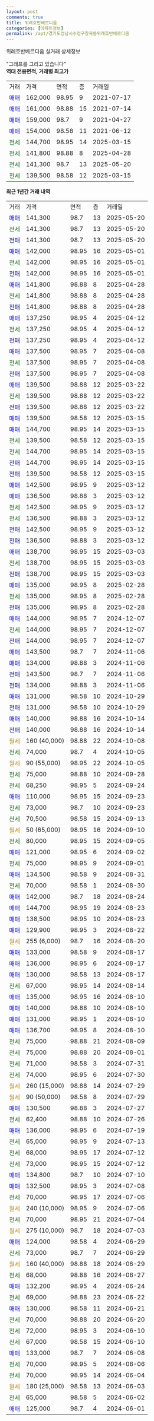 ```yaml
---
layout: post
comments: true
title: 위례호반베르디움
categories: [아파트정보]
permalink: /apt/경기도성남시수정구창곡동위례호반베르디움
---
```


위례호반베르디움 실거래 상세정보

<script type="text/javascript">
  google.charts.load('current', {'packages':['line', 'corechart']});
  google.charts.setOnLoadCallback(drawChart);

  function drawChart() {
    var data = new google.visualization.DataTable();
    data.addColumn('date', '거래일');
    data.addColumn('number', "매매");
    data.addColumn('number', "전세");
    data.addColumn('number', "전매");

    data.addRows([[new Date(Date.parse("2025-05-20")), 141300, null, null], [new Date(Date.parse("2025-05-20")), null, 141300, null], [new Date(Date.parse("2025-05-20")), null, null, 141300], [new Date(Date.parse("2025-05-01")), 142000, null, null], [new Date(Date.parse("2025-05-01")), null, 142000, null], [new Date(Date.parse("2025-05-01")), null, null, 142000], [new Date(Date.parse("2025-04-28")), 141800, null, null], [new Date(Date.parse("2025-04-28")), null, 141800, null], [new Date(Date.parse("2025-04-28")), null, null, 141800], [new Date(Date.parse("2025-04-12")), 137250, null, null], [new Date(Date.parse("2025-04-12")), null, 137250, null], [new Date(Date.parse("2025-04-12")), null, null, 137250], [new Date(Date.parse("2025-04-08")), 137500, null, null], [new Date(Date.parse("2025-04-08")), null, 137500, null], [new Date(Date.parse("2025-04-08")), null, null, 137500], [new Date(Date.parse("2025-03-22")), 139500, null, null], [new Date(Date.parse("2025-03-22")), null, 139500, null], [new Date(Date.parse("2025-03-22")), null, null, 139500], [new Date(Date.parse("2025-03-15")), 139500, null, null], [new Date(Date.parse("2025-03-15")), 144700, null, null], [new Date(Date.parse("2025-03-15")), null, 139500, null], [new Date(Date.parse("2025-03-15")), null, 144700, null], [new Date(Date.parse("2025-03-15")), null, null, 144700], [new Date(Date.parse("2025-03-15")), null, null, 139500], [new Date(Date.parse("2025-03-12")), 142500, null, null], [new Date(Date.parse("2025-03-12")), 136500, null, null], [new Date(Date.parse("2025-03-12")), null, 142500, null], [new Date(Date.parse("2025-03-12")), null, 136500, null], [new Date(Date.parse("2025-03-12")), null, null, 142500], [new Date(Date.parse("2025-03-12")), null, null, 136500], [new Date(Date.parse("2025-03-03")), 138700, null, null], [new Date(Date.parse("2025-03-03")), null, 138700, null], [new Date(Date.parse("2025-03-03")), null, null, 138700], [new Date(Date.parse("2025-02-28")), 135000, null, null], [new Date(Date.parse("2025-02-28")), null, 135000, null], [new Date(Date.parse("2025-02-28")), null, null, 135000], [new Date(Date.parse("2024-12-07")), 144000, null, null], [new Date(Date.parse("2024-12-07")), null, 144000, null], [new Date(Date.parse("2024-12-07")), null, null, 144000], [new Date(Date.parse("2024-11-06")), 143500, null, null], [new Date(Date.parse("2024-11-06")), 134000, null, null], [new Date(Date.parse("2024-11-06")), null, null, 143500], [new Date(Date.parse("2024-11-06")), null, null, 134000], [new Date(Date.parse("2024-10-29")), 131000, null, null], [new Date(Date.parse("2024-10-29")), null, null, 131000], [new Date(Date.parse("2024-10-14")), 140000, null, null], [new Date(Date.parse("2024-10-14")), null, null, 140000], [new Date(Date.parse("2024-10-08")), null, null, null], [new Date(Date.parse("2024-10-05")), null, 74000, null], [new Date(Date.parse("2024-10-05")), null, null, null], [new Date(Date.parse("2024-09-28")), null, 75000, null], [new Date(Date.parse("2024-09-24")), null, 68250, null], [new Date(Date.parse("2024-09-23")), 110000, null, null], [new Date(Date.parse("2024-09-23")), null, 73000, null], [new Date(Date.parse("2024-09-13")), null, 70500, null], [new Date(Date.parse("2024-09-10")), null, null, null], [new Date(Date.parse("2024-09-05")), null, 80000, null], [new Date(Date.parse("2024-09-02")), 121000, null, null], [new Date(Date.parse("2024-09-01")), null, 75000, null], [new Date(Date.parse("2024-08-31")), 134500, null, null], [new Date(Date.parse("2024-08-30")), null, 70000, null], [new Date(Date.parse("2024-08-24")), 142000, null, null], [new Date(Date.parse("2024-08-23")), 144700, null, null], [new Date(Date.parse("2024-08-23")), 138500, null, null], [new Date(Date.parse("2024-08-22")), 129900, null, null], [new Date(Date.parse("2024-08-20")), null, null, null], [new Date(Date.parse("2024-08-17")), 133000, null, null], [new Date(Date.parse("2024-08-17")), 136000, null, null], [new Date(Date.parse("2024-08-17")), 130000, null, null], [new Date(Date.parse("2024-08-14")), null, 67000, null], [new Date(Date.parse("2024-08-10")), 135000, null, null], [new Date(Date.parse("2024-08-10")), 140000, null, null], [new Date(Date.parse("2024-08-10")), 131000, null, null], [new Date(Date.parse("2024-08-10")), 136700, null, null], [new Date(Date.parse("2024-08-09")), null, 75000, null], [new Date(Date.parse("2024-08-01")), null, 75000, null], [new Date(Date.parse("2024-07-31")), null, 71000, null], [new Date(Date.parse("2024-07-30")), null, 74000, null], [new Date(Date.parse("2024-07-29")), null, null, null], [new Date(Date.parse("2024-07-29")), null, null, null], [new Date(Date.parse("2024-07-27")), 130500, null, null], [new Date(Date.parse("2024-07-26")), null, 62400, null], [new Date(Date.parse("2024-07-19")), 136000, null, null], [new Date(Date.parse("2024-07-13")), null, 65000, null], [new Date(Date.parse("2024-07-12")), null, 68000, null], [new Date(Date.parse("2024-07-12")), null, 73000, null], [new Date(Date.parse("2024-07-10")), 134800, null, null], [new Date(Date.parse("2024-07-08")), 132500, null, null], [new Date(Date.parse("2024-07-06")), null, 70000, null], [new Date(Date.parse("2024-07-06")), null, null, null], [new Date(Date.parse("2024-07-04")), null, 70000, null], [new Date(Date.parse("2024-07-03")), null, null, null], [new Date(Date.parse("2024-06-29")), 124000, null, null], [new Date(Date.parse("2024-06-29")), null, 73000, null], [new Date(Date.parse("2024-06-29")), null, null, null], [new Date(Date.parse("2024-06-27")), null, 68000, null], [new Date(Date.parse("2024-06-24")), 132200, null, null], [new Date(Date.parse("2024-06-22")), null, 69000, null], [new Date(Date.parse("2024-06-21")), 130000, null, null], [new Date(Date.parse("2024-06-20")), null, 70000, null], [new Date(Date.parse("2024-06-10")), null, 72000, null], [new Date(Date.parse("2024-06-10")), null, 67000, null], [new Date(Date.parse("2024-06-08")), 133000, null, null], [new Date(Date.parse("2024-06-06")), null, 70000, null], [new Date(Date.parse("2024-06-04")), null, 70000, null], [new Date(Date.parse("2024-06-03")), null, null, null], [new Date(Date.parse("2024-06-02")), null, 65000, null], [new Date(Date.parse("2024-06-01")), 125000, null, null]]);

    var options = {
      hAxis: {
        format: 'yyyy/MM/dd'
      },    
      lineWidth: 0,
      pointsVisible: true,    
      title: '최근 1년간 유형별 실거래가 분포',
      legend: { position: 'bottom' }
    };

    var formatter = new google.visualization.NumberFormat({pattern:'###,###'} );
    formatter.format(data, 1);
    formatter.format(data, 2);
    
    setTimeout(function() {
        var chart = new google.visualization.LineChart(document.getElementById('columnchart_material'));
        chart.draw(data, (options));
        document.getElementById('loading').style.display = 'none';
    }, 200);
  }
</script>


<div id="loading" style="z-index:20; display: block; margin-left: 0px">"그래프를 그리고 있습니다"</div>
<div id="columnchart_material" style="width: 95%; margin-left: 0px; display: block"></div>
<!-- contents start -->
<b>역대 전용면적, 거래별 최고가</b>
<table class="sortable">
    <tr>
      <td>거래</td>
      <td>가격</td>
      <td>면적</td>
      <td>층</td>
      <td>거래일</td>
    </tr>
        <tr>
          <td><a style="color: blue">매매</a></td>
          <td>162,000</td>
          <td>98.95</td>
          <td>9</td>
          <td>2021-07-17</td>
        </tr>            <tr>
          <td><a style="color: blue">매매</a></td>
          <td>161,000</td>
          <td>98.88</td>
          <td>15</td>
          <td>2021-07-14</td>
        </tr>            <tr>
          <td><a style="color: blue">매매</a></td>
          <td>159,000</td>
          <td>98.7</td>
          <td>9</td>
          <td>2021-04-27</td>
        </tr>            <tr>
          <td><a style="color: blue">매매</a></td>
          <td>154,000</td>
          <td>98.58</td>
          <td>11</td>
          <td>2021-06-12</td>
        </tr>        
        <tr>
              <td><a style="color: darkgreen">전세</a></td>
              <td>144,700</td>
              <td>98.95</td>
              <td>14</td>
              <td>2025-03-15</td>
            </tr>            <tr>
              <td><a style="color: darkgreen">전세</a></td>
              <td>141,800</td>
              <td>98.88</td>
              <td>8</td>
              <td>2025-04-28</td>
            </tr>            <tr>
              <td><a style="color: darkgreen">전세</a></td>
              <td>141,300</td>
              <td>98.7</td>
              <td>13</td>
              <td>2025-05-20</td>
            </tr>            <tr>
              <td><a style="color: darkgreen">전세</a></td>
              <td>139,500</td>
              <td>98.58</td>
              <td>12</td>
              <td>2025-03-15</td>
            </tr>        
    
</table>

<b>최근 1년간 거래 내역</b>

<table class="sortable">
    <tr>
      <td>거래</td>
      <td>가격</td>
      <td>면적</td>
      <td>층</td>
      <td>거래일</td>
    </tr>
    <tr>
      <td><a style="color: blue">매매</a></td>
      <td>141,300</td>
      <td>98.7</td>
      <td>13</td>
      <td>2025-05-20</td>
    </tr>          <tr>
      <td><a style="color: darkgreen">전세</a></td>
      <td>141,300</td>
      <td>98.7</td>
      <td>13</td>
      <td>2025-05-20</td>
    </tr>          <tr>
      <td><a style="color: darkblue">전매</a></td>
      <td>141,300</td>
      <td>98.7</td>
      <td>13</td>
      <td>2025-05-20</td>
    </tr>          <tr>
      <td><a style="color: blue">매매</a></td>
      <td>142,000</td>
      <td>98.95</td>
      <td>16</td>
      <td>2025-05-01</td>
    </tr>          <tr>
      <td><a style="color: darkgreen">전세</a></td>
      <td>142,000</td>
      <td>98.95</td>
      <td>16</td>
      <td>2025-05-01</td>
    </tr>          <tr>
      <td><a style="color: darkblue">전매</a></td>
      <td>142,000</td>
      <td>98.95</td>
      <td>16</td>
      <td>2025-05-01</td>
    </tr>          <tr>
      <td><a style="color: blue">매매</a></td>
      <td>141,800</td>
      <td>98.88</td>
      <td>8</td>
      <td>2025-04-28</td>
    </tr>          <tr>
      <td><a style="color: darkgreen">전세</a></td>
      <td>141,800</td>
      <td>98.88</td>
      <td>8</td>
      <td>2025-04-28</td>
    </tr>          <tr>
      <td><a style="color: darkblue">전매</a></td>
      <td>141,800</td>
      <td>98.88</td>
      <td>8</td>
      <td>2025-04-28</td>
    </tr>          <tr>
      <td><a style="color: blue">매매</a></td>
      <td>137,250</td>
      <td>98.95</td>
      <td>4</td>
      <td>2025-04-12</td>
    </tr>          <tr>
      <td><a style="color: darkgreen">전세</a></td>
      <td>137,250</td>
      <td>98.95</td>
      <td>4</td>
      <td>2025-04-12</td>
    </tr>          <tr>
      <td><a style="color: darkblue">전매</a></td>
      <td>137,250</td>
      <td>98.95</td>
      <td>4</td>
      <td>2025-04-12</td>
    </tr>          <tr>
      <td><a style="color: blue">매매</a></td>
      <td>137,500</td>
      <td>98.95</td>
      <td>7</td>
      <td>2025-04-08</td>
    </tr>          <tr>
      <td><a style="color: darkgreen">전세</a></td>
      <td>137,500</td>
      <td>98.95</td>
      <td>7</td>
      <td>2025-04-08</td>
    </tr>          <tr>
      <td><a style="color: darkblue">전매</a></td>
      <td>137,500</td>
      <td>98.95</td>
      <td>7</td>
      <td>2025-04-08</td>
    </tr>          <tr>
      <td><a style="color: blue">매매</a></td>
      <td>139,500</td>
      <td>98.88</td>
      <td>12</td>
      <td>2025-03-22</td>
    </tr>          <tr>
      <td><a style="color: darkgreen">전세</a></td>
      <td>139,500</td>
      <td>98.88</td>
      <td>12</td>
      <td>2025-03-22</td>
    </tr>          <tr>
      <td><a style="color: darkblue">전매</a></td>
      <td>139,500</td>
      <td>98.88</td>
      <td>12</td>
      <td>2025-03-22</td>
    </tr>          <tr>
      <td><a style="color: blue">매매</a></td>
      <td>139,500</td>
      <td>98.58</td>
      <td>12</td>
      <td>2025-03-15</td>
    </tr>          <tr>
      <td><a style="color: blue">매매</a></td>
      <td>144,700</td>
      <td>98.95</td>
      <td>14</td>
      <td>2025-03-15</td>
    </tr>          <tr>
      <td><a style="color: darkgreen">전세</a></td>
      <td>139,500</td>
      <td>98.58</td>
      <td>12</td>
      <td>2025-03-15</td>
    </tr>          <tr>
      <td><a style="color: darkgreen">전세</a></td>
      <td>144,700</td>
      <td>98.95</td>
      <td>14</td>
      <td>2025-03-15</td>
    </tr>          <tr>
      <td><a style="color: darkblue">전매</a></td>
      <td>144,700</td>
      <td>98.95</td>
      <td>14</td>
      <td>2025-03-15</td>
    </tr>          <tr>
      <td><a style="color: darkblue">전매</a></td>
      <td>139,500</td>
      <td>98.58</td>
      <td>12</td>
      <td>2025-03-15</td>
    </tr>          <tr>
      <td><a style="color: blue">매매</a></td>
      <td>142,500</td>
      <td>98.95</td>
      <td>9</td>
      <td>2025-03-12</td>
    </tr>          <tr>
      <td><a style="color: blue">매매</a></td>
      <td>136,500</td>
      <td>98.88</td>
      <td>3</td>
      <td>2025-03-12</td>
    </tr>          <tr>
      <td><a style="color: darkgreen">전세</a></td>
      <td>142,500</td>
      <td>98.95</td>
      <td>9</td>
      <td>2025-03-12</td>
    </tr>          <tr>
      <td><a style="color: darkgreen">전세</a></td>
      <td>136,500</td>
      <td>98.88</td>
      <td>3</td>
      <td>2025-03-12</td>
    </tr>          <tr>
      <td><a style="color: darkblue">전매</a></td>
      <td>142,500</td>
      <td>98.95</td>
      <td>9</td>
      <td>2025-03-12</td>
    </tr>          <tr>
      <td><a style="color: darkblue">전매</a></td>
      <td>136,500</td>
      <td>98.88</td>
      <td>3</td>
      <td>2025-03-12</td>
    </tr>          <tr>
      <td><a style="color: blue">매매</a></td>
      <td>138,700</td>
      <td>98.95</td>
      <td>15</td>
      <td>2025-03-03</td>
    </tr>          <tr>
      <td><a style="color: darkgreen">전세</a></td>
      <td>138,700</td>
      <td>98.95</td>
      <td>15</td>
      <td>2025-03-03</td>
    </tr>          <tr>
      <td><a style="color: darkblue">전매</a></td>
      <td>138,700</td>
      <td>98.95</td>
      <td>15</td>
      <td>2025-03-03</td>
    </tr>          <tr>
      <td><a style="color: blue">매매</a></td>
      <td>135,000</td>
      <td>98.95</td>
      <td>8</td>
      <td>2025-02-28</td>
    </tr>          <tr>
      <td><a style="color: darkgreen">전세</a></td>
      <td>135,000</td>
      <td>98.95</td>
      <td>8</td>
      <td>2025-02-28</td>
    </tr>          <tr>
      <td><a style="color: darkblue">전매</a></td>
      <td>135,000</td>
      <td>98.95</td>
      <td>8</td>
      <td>2025-02-28</td>
    </tr>          <tr>
      <td><a style="color: blue">매매</a></td>
      <td>144,000</td>
      <td>98.95</td>
      <td>7</td>
      <td>2024-12-07</td>
    </tr>          <tr>
      <td><a style="color: darkgreen">전세</a></td>
      <td>144,000</td>
      <td>98.95</td>
      <td>7</td>
      <td>2024-12-07</td>
    </tr>          <tr>
      <td><a style="color: darkblue">전매</a></td>
      <td>144,000</td>
      <td>98.95</td>
      <td>7</td>
      <td>2024-12-07</td>
    </tr>          <tr>
      <td><a style="color: blue">매매</a></td>
      <td>143,500</td>
      <td>98.7</td>
      <td>7</td>
      <td>2024-11-06</td>
    </tr>          <tr>
      <td><a style="color: blue">매매</a></td>
      <td>134,000</td>
      <td>98.88</td>
      <td>3</td>
      <td>2024-11-06</td>
    </tr>          <tr>
      <td><a style="color: darkblue">전매</a></td>
      <td>143,500</td>
      <td>98.7</td>
      <td>7</td>
      <td>2024-11-06</td>
    </tr>          <tr>
      <td><a style="color: darkblue">전매</a></td>
      <td>134,000</td>
      <td>98.88</td>
      <td>3</td>
      <td>2024-11-06</td>
    </tr>          <tr>
      <td><a style="color: blue">매매</a></td>
      <td>131,000</td>
      <td>98.58</td>
      <td>10</td>
      <td>2024-10-29</td>
    </tr>          <tr>
      <td><a style="color: darkblue">전매</a></td>
      <td>131,000</td>
      <td>98.58</td>
      <td>10</td>
      <td>2024-10-29</td>
    </tr>          <tr>
      <td><a style="color: blue">매매</a></td>
      <td>140,000</td>
      <td>98.88</td>
      <td>16</td>
      <td>2024-10-14</td>
    </tr>          <tr>
      <td><a style="color: darkblue">전매</a></td>
      <td>140,000</td>
      <td>98.88</td>
      <td>16</td>
      <td>2024-10-14</td>
    </tr>          <tr>
      <td><a style="color: darkgoldenrod">월세</a></td>
      <td>160 (40,000)</td>
      <td>98.88</td>
      <td>22</td>
      <td>2024-10-08</td>
    </tr>          <tr>
      <td><a style="color: darkgreen">전세</a></td>
      <td>74,000</td>
      <td>98.7</td>
      <td>4</td>
      <td>2024-10-05</td>
    </tr>          <tr>
      <td><a style="color: darkgoldenrod">월세</a></td>
      <td>90 (55,000)</td>
      <td>98.95</td>
      <td>22</td>
      <td>2024-10-05</td>
    </tr>          <tr>
      <td><a style="color: darkgreen">전세</a></td>
      <td>75,000</td>
      <td>98.88</td>
      <td>10</td>
      <td>2024-09-28</td>
    </tr>          <tr>
      <td><a style="color: darkgreen">전세</a></td>
      <td>68,250</td>
      <td>98.95</td>
      <td>5</td>
      <td>2024-09-24</td>
    </tr>          <tr>
      <td><a style="color: blue">매매</a></td>
      <td>110,000</td>
      <td>98.95</td>
      <td>15</td>
      <td>2024-09-23</td>
    </tr>          <tr>
      <td><a style="color: darkgreen">전세</a></td>
      <td>73,000</td>
      <td>98.7</td>
      <td>10</td>
      <td>2024-09-23</td>
    </tr>          <tr>
      <td><a style="color: darkgreen">전세</a></td>
      <td>70,500</td>
      <td>98.58</td>
      <td>15</td>
      <td>2024-09-13</td>
    </tr>          <tr>
      <td><a style="color: darkgoldenrod">월세</a></td>
      <td>50 (65,000)</td>
      <td>98.95</td>
      <td>16</td>
      <td>2024-09-10</td>
    </tr>          <tr>
      <td><a style="color: darkgreen">전세</a></td>
      <td>80,000</td>
      <td>98.95</td>
      <td>15</td>
      <td>2024-09-05</td>
    </tr>          <tr>
      <td><a style="color: blue">매매</a></td>
      <td>121,000</td>
      <td>98.95</td>
      <td>6</td>
      <td>2024-09-02</td>
    </tr>          <tr>
      <td><a style="color: darkgreen">전세</a></td>
      <td>75,000</td>
      <td>98.95</td>
      <td>9</td>
      <td>2024-09-01</td>
    </tr>          <tr>
      <td><a style="color: blue">매매</a></td>
      <td>134,500</td>
      <td>98.58</td>
      <td>9</td>
      <td>2024-08-31</td>
    </tr>          <tr>
      <td><a style="color: darkgreen">전세</a></td>
      <td>70,000</td>
      <td>98.58</td>
      <td>1</td>
      <td>2024-08-30</td>
    </tr>          <tr>
      <td><a style="color: blue">매매</a></td>
      <td>142,000</td>
      <td>98.7</td>
      <td>18</td>
      <td>2024-08-24</td>
    </tr>          <tr>
      <td><a style="color: blue">매매</a></td>
      <td>144,700</td>
      <td>98.95</td>
      <td>19</td>
      <td>2024-08-23</td>
    </tr>          <tr>
      <td><a style="color: blue">매매</a></td>
      <td>138,500</td>
      <td>98.95</td>
      <td>10</td>
      <td>2024-08-23</td>
    </tr>          <tr>
      <td><a style="color: blue">매매</a></td>
      <td>129,900</td>
      <td>98.95</td>
      <td>3</td>
      <td>2024-08-22</td>
    </tr>          <tr>
      <td><a style="color: darkgoldenrod">월세</a></td>
      <td>255 (6,000)</td>
      <td>98.7</td>
      <td>16</td>
      <td>2024-08-20</td>
    </tr>          <tr>
      <td><a style="color: blue">매매</a></td>
      <td>133,000</td>
      <td>98.58</td>
      <td>9</td>
      <td>2024-08-17</td>
    </tr>          <tr>
      <td><a style="color: blue">매매</a></td>
      <td>136,000</td>
      <td>98.95</td>
      <td>6</td>
      <td>2024-08-17</td>
    </tr>          <tr>
      <td><a style="color: blue">매매</a></td>
      <td>130,000</td>
      <td>98.58</td>
      <td>13</td>
      <td>2024-08-17</td>
    </tr>          <tr>
      <td><a style="color: darkgreen">전세</a></td>
      <td>67,000</td>
      <td>98.95</td>
      <td>14</td>
      <td>2024-08-14</td>
    </tr>          <tr>
      <td><a style="color: blue">매매</a></td>
      <td>135,000</td>
      <td>98.95</td>
      <td>16</td>
      <td>2024-08-10</td>
    </tr>          <tr>
      <td><a style="color: blue">매매</a></td>
      <td>140,000</td>
      <td>98.88</td>
      <td>10</td>
      <td>2024-08-10</td>
    </tr>          <tr>
      <td><a style="color: blue">매매</a></td>
      <td>131,000</td>
      <td>98.95</td>
      <td>1</td>
      <td>2024-08-10</td>
    </tr>          <tr>
      <td><a style="color: blue">매매</a></td>
      <td>136,700</td>
      <td>98.95</td>
      <td>8</td>
      <td>2024-08-10</td>
    </tr>          <tr>
      <td><a style="color: darkgreen">전세</a></td>
      <td>75,000</td>
      <td>98.88</td>
      <td>21</td>
      <td>2024-08-09</td>
    </tr>          <tr>
      <td><a style="color: darkgreen">전세</a></td>
      <td>75,000</td>
      <td>98.88</td>
      <td>20</td>
      <td>2024-08-01</td>
    </tr>          <tr>
      <td><a style="color: darkgreen">전세</a></td>
      <td>71,000</td>
      <td>98.58</td>
      <td>3</td>
      <td>2024-07-31</td>
    </tr>          <tr>
      <td><a style="color: darkgreen">전세</a></td>
      <td>74,000</td>
      <td>98.95</td>
      <td>6</td>
      <td>2024-07-30</td>
    </tr>          <tr>
      <td><a style="color: darkgoldenrod">월세</a></td>
      <td>260 (15,000)</td>
      <td>98.88</td>
      <td>14</td>
      <td>2024-07-29</td>
    </tr>          <tr>
      <td><a style="color: darkgoldenrod">월세</a></td>
      <td>90 (50,000)</td>
      <td>98.58</td>
      <td>8</td>
      <td>2024-07-29</td>
    </tr>          <tr>
      <td><a style="color: blue">매매</a></td>
      <td>130,500</td>
      <td>98.88</td>
      <td>3</td>
      <td>2024-07-27</td>
    </tr>          <tr>
      <td><a style="color: darkgreen">전세</a></td>
      <td>62,400</td>
      <td>98.88</td>
      <td>10</td>
      <td>2024-07-26</td>
    </tr>          <tr>
      <td><a style="color: blue">매매</a></td>
      <td>136,000</td>
      <td>98.95</td>
      <td>6</td>
      <td>2024-07-19</td>
    </tr>          <tr>
      <td><a style="color: darkgreen">전세</a></td>
      <td>65,000</td>
      <td>98.95</td>
      <td>9</td>
      <td>2024-07-13</td>
    </tr>          <tr>
      <td><a style="color: darkgreen">전세</a></td>
      <td>68,000</td>
      <td>98.95</td>
      <td>17</td>
      <td>2024-07-12</td>
    </tr>          <tr>
      <td><a style="color: darkgreen">전세</a></td>
      <td>73,000</td>
      <td>98.95</td>
      <td>15</td>
      <td>2024-07-12</td>
    </tr>          <tr>
      <td><a style="color: blue">매매</a></td>
      <td>134,800</td>
      <td>98.7</td>
      <td>10</td>
      <td>2024-07-10</td>
    </tr>          <tr>
      <td><a style="color: blue">매매</a></td>
      <td>132,500</td>
      <td>98.95</td>
      <td>3</td>
      <td>2024-07-08</td>
    </tr>          <tr>
      <td><a style="color: darkgreen">전세</a></td>
      <td>70,000</td>
      <td>98.95</td>
      <td>17</td>
      <td>2024-07-06</td>
    </tr>          <tr>
      <td><a style="color: darkgoldenrod">월세</a></td>
      <td>240 (10,000)</td>
      <td>98.95</td>
      <td>9</td>
      <td>2024-07-06</td>
    </tr>          <tr>
      <td><a style="color: darkgreen">전세</a></td>
      <td>70,000</td>
      <td>98.95</td>
      <td>21</td>
      <td>2024-07-04</td>
    </tr>          <tr>
      <td><a style="color: darkgoldenrod">월세</a></td>
      <td>275 (10,000)</td>
      <td>98.7</td>
      <td>18</td>
      <td>2024-07-03</td>
    </tr>          <tr>
      <td><a style="color: blue">매매</a></td>
      <td>124,000</td>
      <td>98.58</td>
      <td>4</td>
      <td>2024-06-29</td>
    </tr>          <tr>
      <td><a style="color: darkgreen">전세</a></td>
      <td>73,000</td>
      <td>98.7</td>
      <td>7</td>
      <td>2024-06-29</td>
    </tr>          <tr>
      <td><a style="color: darkgoldenrod">월세</a></td>
      <td>160 (40,000)</td>
      <td>98.88</td>
      <td>18</td>
      <td>2024-06-29</td>
    </tr>          <tr>
      <td><a style="color: darkgreen">전세</a></td>
      <td>68,000</td>
      <td>98.88</td>
      <td>16</td>
      <td>2024-06-27</td>
    </tr>          <tr>
      <td><a style="color: blue">매매</a></td>
      <td>132,200</td>
      <td>98.95</td>
      <td>4</td>
      <td>2024-06-24</td>
    </tr>          <tr>
      <td><a style="color: darkgreen">전세</a></td>
      <td>69,000</td>
      <td>98.88</td>
      <td>23</td>
      <td>2024-06-22</td>
    </tr>          <tr>
      <td><a style="color: blue">매매</a></td>
      <td>130,000</td>
      <td>98.58</td>
      <td>11</td>
      <td>2024-06-21</td>
    </tr>          <tr>
      <td><a style="color: darkgreen">전세</a></td>
      <td>70,000</td>
      <td>98.88</td>
      <td>20</td>
      <td>2024-06-20</td>
    </tr>          <tr>
      <td><a style="color: darkgreen">전세</a></td>
      <td>72,000</td>
      <td>98.95</td>
      <td>3</td>
      <td>2024-06-10</td>
    </tr>          <tr>
      <td><a style="color: darkgreen">전세</a></td>
      <td>67,000</td>
      <td>98.58</td>
      <td>15</td>
      <td>2024-06-10</td>
    </tr>          <tr>
      <td><a style="color: blue">매매</a></td>
      <td>133,000</td>
      <td>98.7</td>
      <td>7</td>
      <td>2024-06-08</td>
    </tr>          <tr>
      <td><a style="color: darkgreen">전세</a></td>
      <td>70,000</td>
      <td>98.95</td>
      <td>5</td>
      <td>2024-06-06</td>
    </tr>          <tr>
      <td><a style="color: darkgreen">전세</a></td>
      <td>70,000</td>
      <td>98.95</td>
      <td>14</td>
      <td>2024-06-04</td>
    </tr>          <tr>
      <td><a style="color: darkgoldenrod">월세</a></td>
      <td>180 (25,000)</td>
      <td>98.58</td>
      <td>13</td>
      <td>2024-06-03</td>
    </tr>          <tr>
      <td><a style="color: darkgreen">전세</a></td>
      <td>65,000</td>
      <td>98.58</td>
      <td>5</td>
      <td>2024-06-02</td>
    </tr>          <tr>
      <td><a style="color: blue">매매</a></td>
      <td>125,000</td>
      <td>98.7</td>
      <td>4</td>
      <td>2024-06-01</td>
    </tr>      </table>
<!-- contents end -->    

